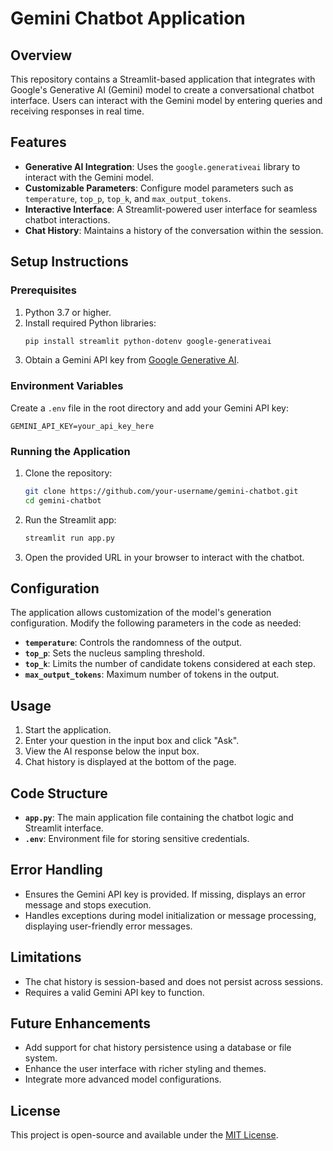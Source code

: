 # Gemini Chatbot Application

## Overview
This repository contains a Streamlit-based application that integrates with Google's Generative AI (Gemini) model to create a conversational chatbot interface. Users can interact with the Gemini model by entering queries and receiving responses in real time.

## Features
- **Generative AI Integration**: Uses the `google.generativeai` library to interact with the Gemini model.
- **Customizable Parameters**: Configure model parameters such as `temperature`, `top_p`, `top_k`, and `max_output_tokens`.
- **Interactive Interface**: A Streamlit-powered user interface for seamless chatbot interactions.
- **Chat History**: Maintains a history of the conversation within the session.

## Setup Instructions

### Prerequisites
1. Python 3.7 or higher.
2. Install required Python libraries:
   ```bash
   pip install streamlit python-dotenv google-generativeai
   ```
3. Obtain a Gemini API key from [Google Generative AI](https://ai.google/).

### Environment Variables
Create a `.env` file in the root directory and add your Gemini API key:
```
GEMINI_API_KEY=your_api_key_here
```

### Running the Application
1. Clone the repository:
   ```bash
   git clone https://github.com/your-username/gemini-chatbot.git
   cd gemini-chatbot
   ```
2. Run the Streamlit app:
   ```bash
   streamlit run app.py
   ```
3. Open the provided URL in your browser to interact with the chatbot.

## Configuration
The application allows customization of the model's generation configuration. Modify the following parameters in the code as needed:
- **`temperature`**: Controls the randomness of the output.
- **`top_p`**: Sets the nucleus sampling threshold.
- **`top_k`**: Limits the number of candidate tokens considered at each step.
- **`max_output_tokens`**: Maximum number of tokens in the output.

## Usage
1. Start the application.
2. Enter your question in the input box and click "Ask".
3. View the AI response below the input box.
4. Chat history is displayed at the bottom of the page.

## Code Structure
- **`app.py`**: The main application file containing the chatbot logic and Streamlit interface.
- **`.env`**: Environment file for storing sensitive credentials.

## Error Handling
- Ensures the Gemini API key is provided. If missing, displays an error message and stops execution.
- Handles exceptions during model initialization or message processing, displaying user-friendly error messages.

## Limitations
- The chat history is session-based and does not persist across sessions.
- Requires a valid Gemini API key to function.

## Future Enhancements
- Add support for chat history persistence using a database or file system.
- Enhance the user interface with richer styling and themes.
- Integrate more advanced model configurations.

## License
This project is open-source and available under the [MIT License](LICENSE).

